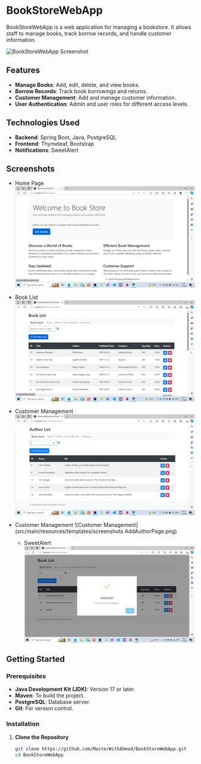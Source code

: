 # BookStoreWebApp

BookStoreWebApp is a web application for managing a bookstore. It allows staff to manage books, track borrow records, and handle customer information.

![BookStoreWebApp Screenshot](src/main/resources/templates/screenshots_HomePage.png)

## Features

- **Manage Books**: Add, edit, delete, and view books.
- **Borrow Records**: Track book borrowings and returns.
- **Customer Management**: Add and manage customer information.
- **User Authentication**: Admin and user roles for different access levels.

## Technologies Used

- **Backend**: Spring Boot, Java, PostgreSQL
- **Frontend**: Thymeleaf, Bootstrap
- **Notifications**: SweetAlert

## Screenshots

- Home Page
  ![Home Page](src/main/resources/templates/screenshots/HomePage.png)

- Book List
  ![Book List](src/main/resources/templates/screenshots/BookListPage.png)

- Customer Management
  ![Customer Management](src/main/resources/templates/screenshots/AuthorsPage.png)
- Customer Management
  ![Customer Management](src/main/resources/templates/screenshots AddAuthorPage.png)

  - SweetAlert
  ![Success Message](src/main/resources/templates/screenshots/Success.png)

## Getting Started

### Prerequisites

- **Java Development Kit (JDK)**: Version 17 or later.
- **Maven**: To build the project.
- **PostgreSQL**: Database server.
- **Git**: For version control.

### Installation

1. **Clone the Repository**

   ```bash
   git clone https://github.com/MasterWithAhmad/BookStoreWebApp.git
   cd BookStoreWebApp
